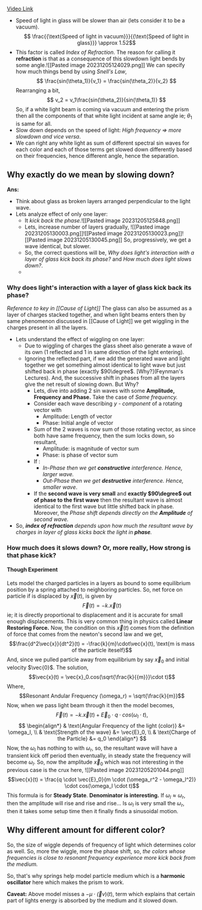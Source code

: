 [Video Link](https://www.youtube.com/watch?v=KTzGBJPuJwM)
- Speed of light in glass will be slower than air (lets consider it to be a vacuum). $$ \frac{{\text{Speed of light in vacuum}}}{{\text{Speed of light in glass}}} \approx 1.52$$
- This factor is called *Index of Refraction*. The reason for calling it **refraction** is that as a consequence of this slowdown light bends by some angle.![[Pasted image 20231205124029.png]]                We can specify how much things bend by using *Snell's Law*, $$ \frac{sin(\theta_1)}{v_1} = \frac{sin(\theta_2)}{v_2} $$ Rearranging a bit, $$ v_2 = v_1\frac{sin(\theta_2)}{sin(\theta_1)} $$ So, if a white light beam is coming via vacuum and entering the prism then all the components of that white light incident at same angle ie; $\theta_1$ is same for all.
- Slow down depends on the speed of light: *High frequency => more slowdown and vice versa*.
- We can right any white light as sum of different spectral sin waves for each color and each of those terms get slowed down differently based on their frequencies, hence different angle, hence the separation.

## Why exactly do we mean by **slowing down**?
**Ans:**
- Think about glass as broken layers arranged perpendicular to the light wave.
- Lets analyze effect of only one layer:
	- It *kick back the phase.*![[Pasted image 20231205125848.png]]
	- Lets, increase number of layers gradually, ![[Pasted image 20231205130003.png]]![[Pasted image 20231205130023.png]]![[Pasted image 20231205130045.png]] So, progressively, we get a wave identical, but slower.
	- So, the correct questions will be, *Why does light's interaction with a layer of glass kick back its phase?* and *How much does light slows down?*.
	- 
### Why does light's interaction with a layer of glass kick back its phase?
*Reference to key in [[Cause of Light]]*
The glass can also be assumed as a layer of charges stacked together, and when light beams enters then by same phenomenon discussed in [[Cause of Light]] we get wiggling in the charges present in all the layers.
- Lets understand the effect of wiggling on one layer:
	- Due to wiggling of charges the glass sheet also generate a wave of its own (1 reflected and 1 in same direction of the light entering).
	- Ignoring the reflected part, if we add the generated wave and light together we get something almost identical to light wave but just shifted back in phase (exactly $90\degree$. [Why?](Feynman's Lectures). And, the successive shift in phases from all the layers give the net result of slowing down. But Why?
		- Lets, dive into adding 2 sin waves with some **Amplitude, Frequency and Phase.** Take the case of *Same frequency.*
		- Consider each wave describing *y - component* of a rotating vector with
			- Amplitude: Length of vector
			- Phase: Initial angle of vector
		- Sum of the 2 waves is now sum of those rotating vector, as since both have same frequency, then the sum locks down, so resultant, 
			- Amplitude: is magnitude of vector sum
			- Phase: is phase of vector sum
		- If :
			- *In-Phase then we get **constructive** interference. Hence, larger wave.*
			- *Out-Phase then we get **destructive** interference. Hence, smaller wave*.
		- If the **second wave is very small** and **exactly $90\degree$ out of phase to the first wave** then the resultant wave is almost identical to the first wave but little shifted back in phase. Moreover, the *Phase shift depends directly on the **Amplitude** of second wave.*
- So, ***index of refraction** depends upon how much the resultant wave by charges in layer of glass kicks back the light in **phase**.* 

### How much does it slows down? Or, more really, How strong is that phase kick?
#### Though Experiment
Lets model the charged particles in a layers as bound to some equilibrium position by a spring attached to neighboring particles. So, net force on particle if is displaced by $\vec{x}(t)$, is given by $$\vec{F}(t) = -k.\vec{x}(t)$$ie; it is directly proportional to displacement and it is accurate for small enough displacements.
This is very common thing in physics called **Linear Restoring Force.**
Now, the condition on this $\vec{x}(t)$ comes from the definition of force that comes from the newton's second law and we get, $$\frac{d^2\vec{x}}{dt^2}(t) = -\frac{k}{m}\cdot\vec{x}(t),    \text{m is mass of the particle iteself}$$
And, since we pulled particle away from equilibrium by say $\vec{x}_0$ and initial velocity $\vec{0}$. The solution, $$\vec{x}(t) = \vec{x}_0.cos(\sqrt{\frac{k}{{m}}}\cdot t)$$
Where, $$Resonant Andular Frequency (\omega_r) = \sqrt{\frac{k}{m}}$$
Now, when we pass light beam through it then the model becomes, $$\vec{F}(t) = -k.\vec{x}(t) + \vec{E}_0\cdot q \cdot cos(\omega_l \cdot t),$$$$
\begin{align*}
& \text{Angular Frequency of the light (color)} &= \omega_l, \\
& \text{Strength of the wave} &= \vec{E}_0, \\
& \text{Charge of the Particle} &= q_0
\end{align*}
$$
Now, the $\omega_l$ has nothing to with $\omega_r$, so, the resultant wave will have a transient kick off period then eventually, in steady state the frequency will become $\omega_l$. So, now the amplitude $\vec{x}_0$ which was not interesting in the previous case is the crux here, 
![[Pasted image 20231205201044.png]]
$$\vec{x}(t) = \frac{q \cdot \vec{E}_0}{m \cdot (\omega_r^2 - \omega_l^2)} \cdot cos(\omega_l \cdot t)$$
This formula is for **Steady State**.
**Denominator is interesting.**
If $\omega_l \approx \omega_r$, then the amplitude will rise and rise and rise...
Is $\omega_l$ is very small the $\omega_r$, then it takes some setup time then it finally finds a sinusoidal motion.

## Why different amount for different color?
So, the size of wiggle depends of frequency of light which determines color as well. So, more the wiggle, more the phase shift, so, *the colors whose frequencies is close to resonant frequency experience more kick back from the medium.*

So, that's why springs help model particle medium which is a **harmonic oscillator** here which makes the prism to work.

**Caveat:**
Above model misses a $-\mu \cdot \vec(v)(t)$, term which explains that certain part of lights energy is absorbed by the medium and it slowed down. 